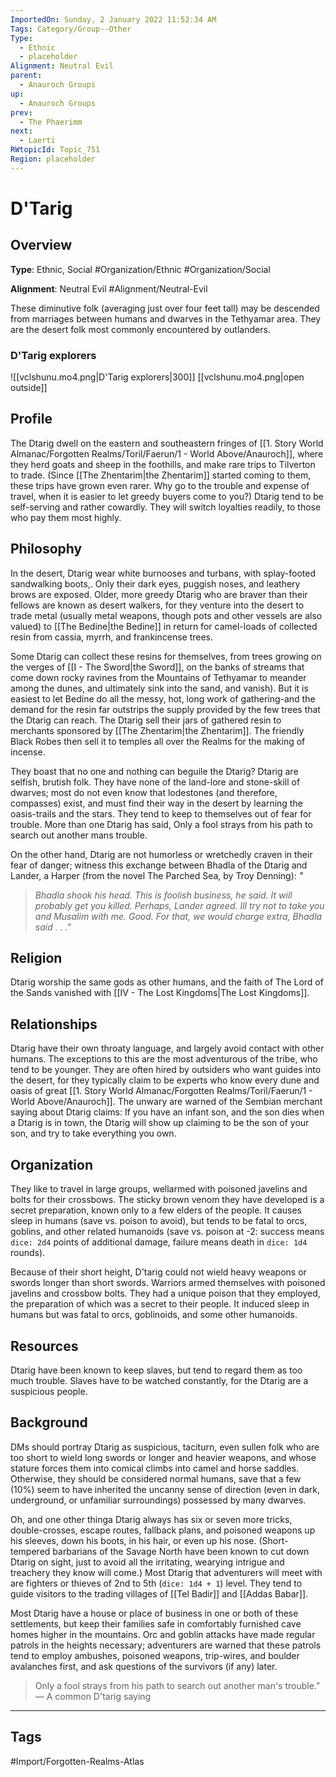 ```yaml
---
ImportedOn: Sunday, 2 January 2022 11:52:34 AM
Tags: Category/Group--Other
Type:
  - Ethnic
  - placeholder
Alignment: Neutral Evil
parent:
  - Anauroch Groups
up:
  - Anauroch Groups
prev:
  - The Phaerimm
next:
  - Laerti
RWtopicId: Topic_751
Region: placeholder
---
```

# D'Tarig

## Overview

**Type**: Ethnic, Social
#Organization/Ethnic #Organization/Social

**Alignment**: Neutral Evil
#Alignment/Neutral-Evil

These diminutive folk (averaging just over four feet tall) may be descended from marriages between humans and dwarves in the Tethyamar area. They are the desert folk most commonly encountered by outlanders.

### D'Tarig explorers

![[vclshunu.mo4.png|D'Tarig explorers|300]]
[[vclshunu.mo4.png|open outside]]

## Profile

The Dtarig dwell on the eastern and southeastern fringes of [[1. Story World Almanac/Forgotten Realms/Toril/Faerun/1 - World Above/Anauroch]], where they herd goats and sheep in the foothills, and make rare trips to Tilverton to trade. (Since [[The Zhentarim|the Zhentarim]] started coming to them, these trips have grown even rarer. Why go to the trouble and expense of travel, when it is easier to let greedy buyers come to you?) Dtarig tend to be self-serving and rather cowardly. They will switch loyalties readily, to those who pay them most highly.

## Philosophy

In the desert, Dtarig wear white burnooses and turbans, with splay-footed sandwalking boots,. Only their dark eyes, puggish noses, and leathery brows are exposed. Older, more greedy Dtarig who are braver than their fellows are known as desert walkers, for they venture into the desert to trade metal (usually metal weapons, though pots and other vessels are also valued) to [[The Bedine|the Bedine]] in return for camel-loads of collected resin from cassia, myrrh, and frankincense trees.

Some Dtarig can collect these resins for themselves, from trees growing on the verges of [[I - The Sword|the Sword]], on the banks of streams that come down rocky ravines from the Mountains of Tethyamar to meander among the dunes, and ultimately sink into the sand, and vanish). But it is easiest to let Bedine do all the messy, hot, long work of gathering-and the demand for the resin far outstrips the supply provided by the few trees that the Dtarig can reach. The Dtarig sell their jars of gathered resin to merchants sponsored by [[The Zhentarim|the Zhentarim]]. The friendly Black Robes then sell it to temples all over the Realms for the making of incense.

They boast that no one and nothing can beguile the Dtarig? Dtarig are selfish, brutish folk. They have none of the land-lore and stone-skill of dwarves; most do not even know that lodestones (and therefore, compasses) exist, and must find their way in the desert by learning the oasis-trails and the stars. They tend to keep to themselves out of fear for trouble. More than one Dtarig has said, Only a fool strays from his path to search out another mans trouble.

On the other hand, Dtarig are not humorless or wretchedly craven in their fear of danger; witness this exchange between Bhadla of the Dtarig and Lander, a Harper (from the novel The Parched Sea, by Troy Denning): *"*

> *Bhadla shook his head. This is foolish business, he said. It will probably get you killed. Perhaps, Lander agreed. Ill try not to take you and Musalim with me. Good. For that, we would charge extra, Bhadla said . . ."*

## Religion

Dtarig worship the same gods as other humans, and the faith of The Lord of the Sands vanished with [[IV - The Lost Kingdoms|The Lost Kingdoms]].

## Relationships

Dtarig have their own throaty language, and largely avoid contact with other humans. The exceptions to this are the most adventurous of the tribe, who tend to be younger. They are often hired by outsiders who want guides into the desert, for they typically claim to be experts who know every dune and oasis of great [[1. Story World Almanac/Forgotten Realms/Toril/Faerun/1 - World Above/Anauroch]]. The unwary are warned of the Sembian merchant saying about Dtarig claims: If you have an infant son, and the son dies when a Dtarig is in town, the Dtarig will show up claiming to be the son of your son, and try to take everything you own.

## Organization

They like to travel in large groups, wellarmed with poisoned javelins and bolts for their crossbows. The sticky brown venom they have developed is a secret preparation, known only to a few elders of the people. It causes sleep in humans (save vs. poison to avoid), but tends to be fatal to orcs, goblins, and other related humanoids (save vs. poison at -2: success means `dice: 2d4` points of additional damage, failure means death in `dice: 1d4` rounds).

Because of their short height, D'tarig could not wield heavy weapons or swords longer than short swords. Warriors armed themselves with poisoned javelins and crossbow bolts. They had a unique poison that they employed, the preparation of which was a secret to their people. It induced sleep in humans but was fatal to orcs, goblinoids, and some other humanoids.

## Resources

Dtarig have been known to keep slaves, but tend to regard them as too much trouble. Slaves have to be watched constantly, for the Dtarig are a suspicious people.

## Background

DMs should portray Dtarig as suspicious, taciturn, even sullen folk who are too short to wield long swords or longer and heavier weapons, and whose stature forces them into comical climbs into camel and horse saddles. Otherwise, they should be considered normal humans, save that a few (10%) seem to have inherited the uncanny sense of direction (even in dark, underground, or unfamiliar surroundings) possessed by many dwarves.

Oh, and one other thinga Dtarig always has six or seven more tricks, double-crosses, escape routes, fallback plans, and poisoned weapons up his sleeves, down his boots, in his hair, or even up his nose. (Short-tempered barbarians of the Savage North have been known to cut down Dtarig on sight, just to avoid all the irritating, wearying intrigue and treachery they know will come.) Most Dtarig that adventurers will meet with are fighters or thieves of 2nd to 5th (`dice: 1d4 + 1`) level. They tend to guide visitors to the trading villages of [[Tel Badir]] and [[Addas Babar]].

Most Dtarig have a house or place of business in one or both of these settlements, but keep their families safe in comfortably furnished cave homes higher in the mountains. Orc and goblin attacks have made regular patrols in the heights necessary; adventurers are warned that these patrols tend to employ ambushes, poisoned weapons, trip-wires, and boulder avalanches first, and ask questions of the survivors (if any) later.

> Only a fool strays from his path to search out another man's trouble.”  
> — A common D'tarig saying

---
## Tags
#Import/Forgotten-Realms-Atlas
